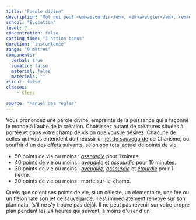 ```yaml
---
title: "Parole divine"
description: "Mot qui peut <em>assourdir</em>, <em>aveugler</em>, <em>étourdir</em>, voire tuer sur-le-champ."
school: "Évocation"
level: 7
concentration: false
casting_time: "1 action bonus"
duration: "instantanée"
range: "9 mètres"
components:
  verbal: true
  somatic: false
  material: false
  materials: ""
ritual: false
classes:
    - Clerc

source: "Manuel des règles"
---
```

Vous prononcez une parole divine, empreinte de la puissance qui a façonné le monde à l'aube de la création. Choisissez autant de créatures situées à portée et dans votre champ de vision que vous le désirez. Chacune de celles qui vous entendent doit réussir un [jet de sauvegarde](/utiliser-les-caracteristiques/#jets-de-sauvegarde) de Charisme, ou souffrir d'un des effets suivants, selon son total actuel de points de vie.

* 50 points de vie ou moins : [_assourdie_](/gerer-la-sante-du-personnage/#assourdi) pour 1 minute.
* 40 points de vie ou moins : [_aveuglée_](/gerer-la-sante-du-personnage/#aveugle) et [_assourdie_](/gerer-la-sante-du-personnage/#assourdi) pour 10 minutes.
* 30 points de vie ou moins : [_aveuglée_](/gerer-la-sante-du-personnage/#aveugle), [_assourdie_](/gerer-la-sante-du-personnage/#assourdi) et [_étourdie_](/gerer-la-sante-du-personnage/#etourdi) pour 1 heure.
* 20 points de vie ou moins : morte sur-le-champ.

Quels que soient ses points de vie, si un céleste, un élémentaire, une fée ou un fiélon rate son jet de sauvegarde, il est immédiatement renvoyé sur son plan natal (s'il ne s'y trouve pas déjà). Il ne peut pas revenir sur votre propre plan pendant les 24 heures qui suivent, à moins d'user d'un <ST s="souhait"/>.
